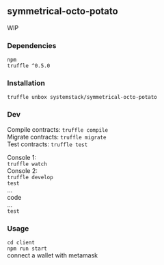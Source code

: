 ## symmetrical-octo-potato
WIP
### Dependencies
`npm`  
`truffle ^0.5.0`  
### Installation
`truffle unbox systemstack/symmetrical-octo-potato`  
### Dev  
Compile contracts: `truffle compile`  
Migrate contracts: `truffle migrate`  
Test contracts:    `truffle test`  

Console 1:  
`truffle watch`  
Console 2:  
`truffle develop`  
`test`  
...   
code   
...  
`test`  

### Usage  
`cd client`  
`npm run start`  
connect a wallet with metamask

